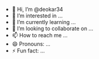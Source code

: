 - 👋 Hi, I’m @deokar34
- 👀 I’m interested in ...
- 🌱 I’m currently learning ...
- 💞️ I’m looking to collaborate on ...
- 📫 How to reach me ...
- 😄 Pronouns: ...
- ⚡ Fun fact: ...

<!---
deokar34/deokar34 is a ✨ special ✨ repository because its `README.md` (this file) appears on your GitHub profile.
You can click the Preview link to take a look at your changes.
--->
